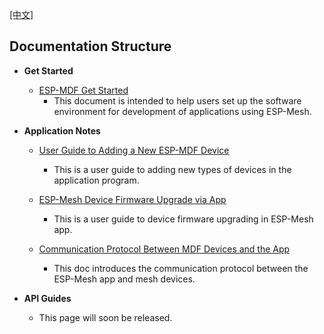 [[中文]](../zh_CN/readme_cn.md)

## Documentation Structure

* **Get Started**
    * [ESP-MDF Get Started](get-started/get_started_en.md)
        * This document is intended to help users set up the software environment for development of applications using ESP-Mesh.

* **Application Notes**
   * [User Guide to Adding a New ESP-MDF Device](application-notes/add_new_device_en.md)
        * This is a user guide to adding new types of devices in the application program.

   * [ESP-Mesh Device Firmware Upgrade via App](application-notes/mdf_ota_guide_en.md)
        * This is a user guide to device firmware upgrading in ESP-Mesh app.

   * [Communication Protocol Between MDF Devices and the App](application-notes/mdf_lan_protocol_guide_en.md)
        * This doc introduces the communication protocol between the ESP-Mesh app and mesh devices.

* **API Guides**
    * This page will soon be released.
